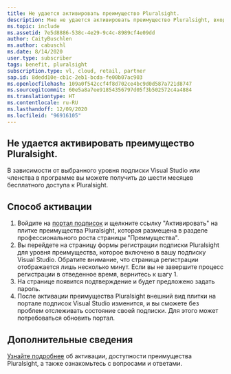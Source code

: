 ```yaml
---
title: Не удается активировать преимущество Pluralsight.
description: Мне не удается активировать преимущество Pluralsight, входящее в мою подписку Visual Studio.
ms.topic: include
ms.assetid: 7e5d8886-538c-4e29-9c4c-8989cf4e09dd
author: CaityBuschlen
ms.author: cabuschl
ms.date: 8/14/2020
user.type: subscriber
tags: benefit, pluralsight
subscription.type: vl, cloud, retail, partner
sap.id: 8dedd10e-cb1c-2eb1-bcda-fe00b07ac903
ms.openlocfilehash: 109a0f542ccf4f8d702ce4bc9d0d587a721d8747
ms.sourcegitcommit: 60e5a8a7ee91854356797d05f3b502572c4a4884
ms.translationtype: HT
ms.contentlocale: ru-RU
ms.lasthandoff: 12/09/2020
ms.locfileid: "96916105"
---
```

## <a name="im-unable-to-activate-my-pluralsight-benefit"></a>Не удается активировать преимущество Pluralsight.

В зависимости от выбранного уровня подписки Visual Studio или членства в программе вы можете получить до шести месяцев бесплатного доступа к Pluralsight.  

## <a name="how-to-activate"></a>Способ активации 
1. Войдите на [портал подписок](https://my.visualstudio.com/benefits) и щелкните ссылку "Активировать" на плитке преимущества Pluralsight, которая размещена в разделе профессионального роста страницы "Преимущества". 
1. Вы перейдете на страницу формы регистрации подписки Pluralsight для уровня преимущества, которое включено в вашу подписку Visual Studio. Обратите внимание, что страница регистрации отображается лишь несколько минут. Если вы не завершите процесс регистрации в отведенное время, вернитесь к шагу 1. 
1. На странице появится подтверждение и будет предложено задать пароль. 
1. После активации преимущества Pluralsight внешний вид плитки на портале подписок Visual Studio изменится, и вы сможете без проблем отслеживать состояние своей подписки. Для этого может потребоваться обновить портал. 

## <a name="more-information"></a>Дополнительные сведения 
[Узнайте подробнее](https://docs.microsoft.com/visualstudio/subscriptions/vs-pluralsight) об активации, доступности преимущества Pluralsight, а также ознакомьтесь с вопросами и ответами.  